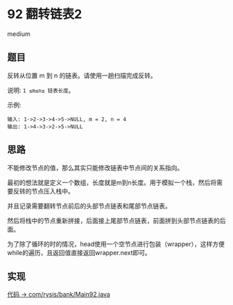 # 92 翻转链表2

medium

## 题目

反转从位置 m 到 n 的链表。请使用一趟扫描完成反转。

说明:
`1 ≤m≤n≤ 链表长度`。

示例:
```
输入: 1->2->3->4->5->NULL, m = 2, n = 4
输出: 1->4->3->2->5->NULL
```

## 思路

不能修改节点的值，那么其实只能修改链表中节点间的关系指向。

最初的想法就是定义一个数组，长度就是m到n长度。用于模拟一个栈，然后将需要反转的节点压入栈中。

并且记录需要翻转节点前后的头部节点链表和尾部节点链表。

然后将栈中的节点重新拼接，后面接上尾部节点链表，前面拼到头部节点链表的后面。

为了除了循环的时的情况，head使用一个空节点进行包装（wrapper），这样方便while的遍历，且返回值直接返回wrapper.next即可。

## 实现

[代码 -> com/rysis/bank/Main92.java](../../src/com/rysis/bank/Main92.java)